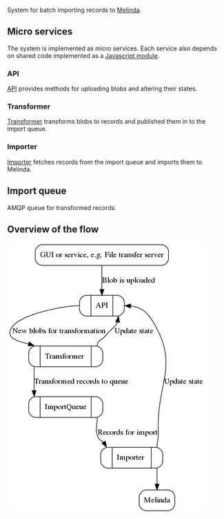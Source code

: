 System for batch importing records to [Melinda](https://www.kansalliskirjasto.fi/en/services/metadata-reserve-services/melinda).

## Micro services

The system is implemented as micro services. Each service also depends on shared code implemented as a [Javascript module](https://github.com/NatLibFi/melinda-record-import-commons).

### API

[API](https://github.com/NatLibFi/melinda-record-import-api) provides methods for uploading blobs and altering their states.

### Transformer

[Transformer](https://github.com/NatLibFi/melinda-record-import-transformer) transforms blobs to records and published them in to the import queue.

### Importer

[Importer](https://github.com/NatLibFi/melinda-record-import-importer) fetches records from the import queue and imports them to Melinda.

## Import queue

AMQP queue for transformed records.

## Overview of the flow

![Overview of the flow"](images/architecture.png "Overview of the flow")
